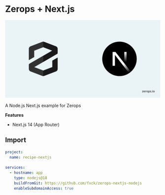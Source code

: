 # Zerops + Next.js

![Header Image](public/ZeropsNextjs.png)

A Node.js Next.js example for Zerops

**Features**

- Next.js 14 (App Router)

## Import 

```yaml
project:
  name: recipe-nextjs

services:
  - hostname: app
    type: nodejs@18
    buildFromGit: https://github.com/fxck/zerops-nextjs-nodejs
    enableSubdomainAccess: true
```
